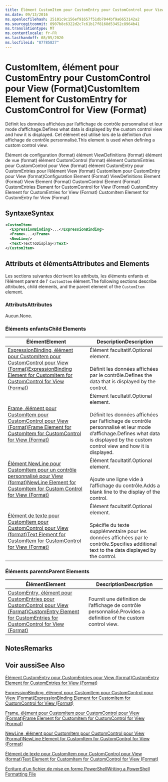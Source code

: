 ```yaml
---
title: Élément CustomItem pour CustomEntry pour CustomControl pour View (format) | Microsoft Docs
ms.date: 09/13/2016
ms.openlocfilehash: 25101c9c156ef91657f51db7044bf9a6653142a2
ms.sourcegitcommit: 0907b8c6322d2c7c61b17f8168d53452c8964b41
ms.translationtype: MT
ms.contentlocale: fr-FR
ms.lasthandoff: 08/05/2020
ms.locfileid: "87785827"
---
```

# <a name="customitem-element-for-customentry-for-customcontrol-for-view-format"></a><span data-ttu-id="134df-102">CustomItem, élément pour CustomEntry pour CustomControl pour View (Format)</span><span class="sxs-lookup"><span data-stu-id="134df-102">CustomItem Element for CustomEntry for CustomControl for View (Format)</span></span>

<span data-ttu-id="134df-103">Définit les données affichées par l’affichage de contrôle personnalisé et leur mode d’affichage.</span><span class="sxs-lookup"><span data-stu-id="134df-103">Defines what data is displayed by the custom control view and how it is displayed.</span></span> <span data-ttu-id="134df-104">Cet élément est utilisé lors de la définition d’un affichage de contrôle personnalisé.</span><span class="sxs-lookup"><span data-stu-id="134df-104">This element is used when defining a custom control view.</span></span>

<span data-ttu-id="134df-105">Élément de configuration (format) élément ViewDefinitions (format) élément de vue (format) élément CustomControl (format) élément CustomEntries pour CustomControl pour View (format) élément CustomEntry pour CustomEntries pour l’élément View (format) CustomItem pour CustomEntry pour View (format)</span><span class="sxs-lookup"><span data-stu-id="134df-105">Configuration Element (Format) ViewDefinitions Element (Format) View Element (Format) CustomControl Element (Format) CustomEntries Element for CustomControl for View (Format) CustomEntry Element for CustomEntries for View (Format) CustomItem Element for CustomEntry for View (Format)</span></span>

## <a name="syntax"></a><span data-ttu-id="134df-106">Syntaxe</span><span class="sxs-lookup"><span data-stu-id="134df-106">Syntax</span></span>

```xml
<CustomItem>
  <ExpressionBinding>...</ExpressionBinding>
  <Frame>...</Frame>
  <NewLine/>
  <Text>TextToDisplay</Text>
</CustomItem>
```

## <a name="attributes-and-elements"></a><span data-ttu-id="134df-107">Attributs et éléments</span><span class="sxs-lookup"><span data-stu-id="134df-107">Attributes and Elements</span></span>

<span data-ttu-id="134df-108">Les sections suivantes décrivent les attributs, les éléments enfants et l’élément parent de l' `CustomItem` élément.</span><span class="sxs-lookup"><span data-stu-id="134df-108">The following sections describe attributes, child elements, and the parent element of the `CustomItem` element.</span></span>

### <a name="attributes"></a><span data-ttu-id="134df-109">Attributs</span><span class="sxs-lookup"><span data-stu-id="134df-109">Attributes</span></span>

<span data-ttu-id="134df-110">Aucun.</span><span class="sxs-lookup"><span data-stu-id="134df-110">None.</span></span>

### <a name="child-elements"></a><span data-ttu-id="134df-111">Éléments enfants</span><span class="sxs-lookup"><span data-stu-id="134df-111">Child Elements</span></span>

|<span data-ttu-id="134df-112">Élément</span><span class="sxs-lookup"><span data-stu-id="134df-112">Element</span></span>|<span data-ttu-id="134df-113">Description</span><span class="sxs-lookup"><span data-stu-id="134df-113">Description</span></span>|
|-------------|-----------------|
|[<span data-ttu-id="134df-114">ExpressionBinding, élément pour CustomItem pour CustomControl pour View (Format)</span><span class="sxs-lookup"><span data-stu-id="134df-114">ExpressionBinding Element for CustomItem for CustomControl for View (Format)</span></span>](./expressionbinding-element-for-customitem-for-customcontrol-for-view-format.md)|<span data-ttu-id="134df-115">Élément facultatif.</span><span class="sxs-lookup"><span data-stu-id="134df-115">Optional element.</span></span><br /><br /> <span data-ttu-id="134df-116">Définit les données affichées par le contrôle.</span><span class="sxs-lookup"><span data-stu-id="134df-116">Defines the data that is displayed by the control.</span></span>|
|[<span data-ttu-id="134df-117">Frame, élément pour CustomItem pour CustomControl pour View (Format)</span><span class="sxs-lookup"><span data-stu-id="134df-117">Frame Element for CustomItem for CustomControl for View (Format)</span></span>](./frame-element-for-customitem-for-customcontrol-for-view-format.md)|<span data-ttu-id="134df-118">Élément facultatif.</span><span class="sxs-lookup"><span data-stu-id="134df-118">Optional element.</span></span><br /><br /> <span data-ttu-id="134df-119">Définit les données affichées par l’affichage de contrôle personnalisé et leur mode d’affichage.</span><span class="sxs-lookup"><span data-stu-id="134df-119">Defines what data is displayed by the custom control view and how it is displayed.</span></span>|
|[<span data-ttu-id="134df-120">Élément NewLine pour CustomItem pour un contrôle personnalisé pour View (format)</span><span class="sxs-lookup"><span data-stu-id="134df-120">NewLine Element for CustomItem for Custom Control for View (Format)</span></span>](./newline-element-for-customitem-for-customcontrol-for-view-format.md)|<span data-ttu-id="134df-121">Élément facultatif.</span><span class="sxs-lookup"><span data-stu-id="134df-121">Optional element.</span></span><br /><br /> <span data-ttu-id="134df-122">Ajoute une ligne vide à l’affichage du contrôle.</span><span class="sxs-lookup"><span data-stu-id="134df-122">Adds a blank line to the display of the control.</span></span>|
|[<span data-ttu-id="134df-123">Élément de texte pour CustomItem pour CustomControl pour View (format)</span><span class="sxs-lookup"><span data-stu-id="134df-123">Text Element for CustomItem for CustomControl for View (Format)</span></span>](./text-element-for-customitem-for-customview-for-view-format.md)|<span data-ttu-id="134df-124">Élément facultatif.</span><span class="sxs-lookup"><span data-stu-id="134df-124">Optional element.</span></span><br /><br /> <span data-ttu-id="134df-125">Spécifie du texte supplémentaire pour les données affichées par le contrôle.</span><span class="sxs-lookup"><span data-stu-id="134df-125">Specifies additional text to the data displayed by the control.</span></span>|

### <a name="parent-elements"></a><span data-ttu-id="134df-126">Éléments parents</span><span class="sxs-lookup"><span data-stu-id="134df-126">Parent Elements</span></span>

|<span data-ttu-id="134df-127">Élément</span><span class="sxs-lookup"><span data-stu-id="134df-127">Element</span></span>|<span data-ttu-id="134df-128">Description</span><span class="sxs-lookup"><span data-stu-id="134df-128">Description</span></span>|
|-------------|-----------------|
|[<span data-ttu-id="134df-129">CustomEntry, élément pour CustomEntries pour CustomControl pour View (Format)</span><span class="sxs-lookup"><span data-stu-id="134df-129">CustomEntry Element for CustomEntries for CustomControl for View (Format)</span></span>](./customentry-element-for-customentries-for-customcontrol-for-view-format.md)|<span data-ttu-id="134df-130">Fournit une définition de l’affichage de contrôle personnalisé.</span><span class="sxs-lookup"><span data-stu-id="134df-130">Provides a definition of the custom control view.</span></span>|

## <a name="remarks"></a><span data-ttu-id="134df-131">Notes</span><span class="sxs-lookup"><span data-stu-id="134df-131">Remarks</span></span>

## <a name="see-also"></a><span data-ttu-id="134df-132">Voir aussi</span><span class="sxs-lookup"><span data-stu-id="134df-132">See Also</span></span>

[<span data-ttu-id="134df-133">Élément CustomEntry pour CustomEntries pour View (format)</span><span class="sxs-lookup"><span data-stu-id="134df-133">CustomEntry Element for CustomEntries for View (Format)</span></span>](./customentry-element-for-customentries-for-customcontrol-for-view-format.md)

[<span data-ttu-id="134df-134">ExpressionBinding, élément pour CustomItem pour CustomControl pour View (Format)</span><span class="sxs-lookup"><span data-stu-id="134df-134">ExpressionBinding Element for CustomItem for CustomControl for View (Format)</span></span>](./expressionbinding-element-for-customitem-for-customcontrol-for-view-format.md)

[<span data-ttu-id="134df-135">Frame, élément pour CustomItem pour CustomControl pour View (Format)</span><span class="sxs-lookup"><span data-stu-id="134df-135">Frame Element for CustomItem for CustomControl for View (Format)</span></span>](./frame-element-for-customitem-for-customcontrol-for-view-format.md)

[<span data-ttu-id="134df-136">NewLine, élément pour CustomItem pour CustomControl pour View (Format)</span><span class="sxs-lookup"><span data-stu-id="134df-136">NewLine Element for CustomItem for CustomControl for View (Format)</span></span>](./newline-element-for-customitem-for-customcontrol-for-view-format.md)

[<span data-ttu-id="134df-137">Élément de texte pour CustomItem pour CustomControl pour View (format)</span><span class="sxs-lookup"><span data-stu-id="134df-137">Text Element for CustomItem for CustomControl for View (Format)</span></span>](./text-element-for-customitem-for-customview-for-view-format.md)

[<span data-ttu-id="134df-138">Écriture d’un fichier de mise en forme PowerShell</span><span class="sxs-lookup"><span data-stu-id="134df-138">Writing a PowerShell Formatting File</span></span>](./writing-a-powershell-formatting-file.md)
